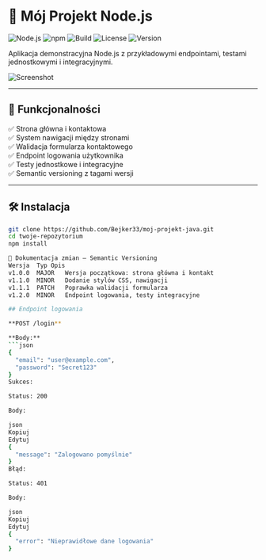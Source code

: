 # 🌟 Mój Projekt Node.js

![Node.js](https://img.shields.io/badge/node-%5E18.x-brightgreen)
![npm](https://img.shields.io/badge/npm-%5E9.x-blue)
![Build](https://img.shields.io/badge/build-passing-success)
![License](https://img.shields.io/badge/license-MIT-yellow)
![Version](https://img.shields.io/badge/version-1.2.0-blue)

Aplikacja demonstracyjna Node.js z przykładowymi endpointami, testami jednostkowymi i integracyjnymi.

![Screenshot](screenshot.png)

---

## 🚀 Funkcjonalności

✅ Strona główna i kontaktowa  
✅ System nawigacji między stronami  
✅ Walidacja formularza kontaktowego  
✅ Endpoint logowania użytkownika  
✅ Testy jednostkowe i integracyjne  
✅ Semantic versioning z tagami wersji  

---

## 🛠️ Instalacja

```bash
git clone https://github.com/Bejker33/moj-projekt-java.git
cd twoje-repozytorium
npm install

🧭 Dokumentacja zmian – Semantic Versioning
Wersja	Typ	Opis
v1.0.0	MAJOR	Wersja początkowa: strona główna i kontakt
v1.1.0	MINOR	Dodanie stylów CSS, nawigacji
v1.1.1	PATCH	Poprawka walidacji formularza
v1.2.0	MINOR	Endpoint logowania, testy integracyjne

## Endpoint logowania

**POST /login**

**Body:**
```json
{
  "email": "user@example.com",
  "password": "Secret123"
}
Sukces:

Status: 200

Body:

json
Kopiuj
Edytuj
{
  "message": "Zalogowano pomyślnie"
}
Błąd:

Status: 401

Body:

json
Kopiuj
Edytuj
{
  "error": "Nieprawidłowe dane logowania"
}
